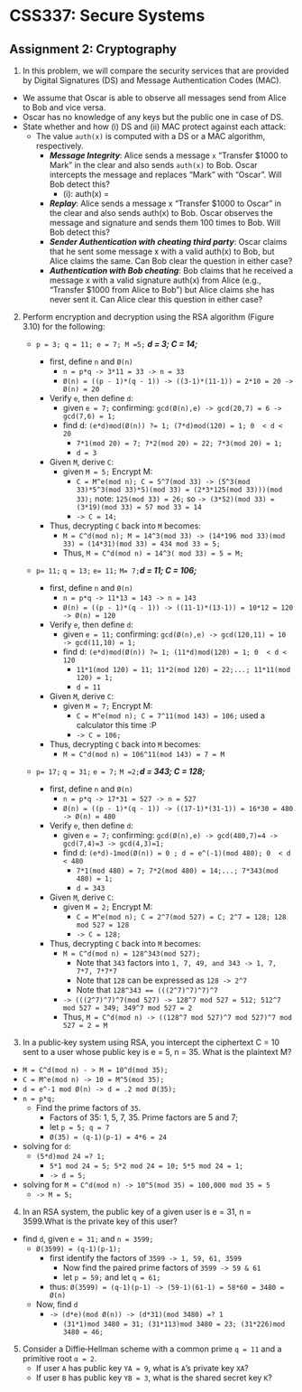 CSS337: Secure Systems
===

Assignment 2: Cryptography
---

1. In this problem, we will compare the security services that are provided by Digital Signatures (DS) and Message Authentication Codes (MAC).
  - We assume that Oscar is able to observe all messages send from Alice to Bob and vice versa. 
  - Oscar has no knowledge of any keys but the public one in case of DS. 
  - State whether and how (i) DS and (ii) MAC protect against each attack: 
      + The value `auth(x)` is computed with a DS or a MAC algorithm, respectively.
          - **_Message Integrity_**: Alice sends a message `x` “Transfer $1000 to Mark” in the clear and also sends `auth(x)` to Bob. Oscar intercepts the message and replaces “Mark” with “Oscar”. Will Bob detect this?
              + (i): auth(x) = 
          - _**Replay**_: Alice sends a message x “Transfer $1000 to Oscar” in the clear and also sends auth(x) to Bob. Oscar observes the message and signature and sends them 100 times to Bob. Will Bob detect this?
          - _**Sender Authentication with cheating third party**_: Oscar claims that he sent some message x with a valid auth(x) to Bob, but Alice claims the same. Can Bob clear the question in either case?
          - _**Authentication with Bob cheating**_: Bob claims that he received a message x with a valid signature auth(x) from Alice (e.g., “Transfer $1000 from Alice to Bob”) but Alice claims she has never sent it. Can Alice clear this question in either case?
2. Perform encryption and decryption using the RSA algorithm (Figure 3.10) for the following:
    - `p = 3; q = 11; e = 7; M =5;` _**d = 3; C = 14;**_
      + first, define `n` and `Ø(n)`
          - `n = p*q -> 3*11 = 33 -> n = 33`
          - `Ø(n) = ((p - 1)*(q - 1)) -> ((3-1)*(11-1)) = 2*10 = 20 -> Ø(n) = 20`
      + Verify `e`, then define `d`:
          - given `e = 7;` confirming: `gcd(Ø(n),e) -> gcd(20,7) = 6 -> gcd(7,6) = 1;`
          - find d: `(e*d)mod(Ø(n)) ?= 1; (7*d)mod(120) = 1; 0  < d < 20`
              * `7*1(mod 20) = 7; 7*2(mod 20) = 22; 7*3(mod 20) = 1;`
              * `d = 3`
      + Given `M`, derive `C`: 
          * given `M = 5;` Encrypt M:
              * `C = M^e(mod n); C = 5^7(mod 33) -> (5^3(mod 33)*5^3(mod 33)*5)(mod 33) = (2*3*125(mod 33)))(mod 33);` note: `125(mod 33) = 26;` so `-> (3*52)(mod 33) = (3*19)(mod 33) = 57 mod 33 = 14`
              * `-> C = 14;`
      + Thus, decrypting `C` back into `M` becomes:
        * `M = C^d(mod n); M = 14^3(mod 33) -> (14*196 mod 33)(mod 33) = (14*31)(mod 33) = 434 mod 33 = 5;`
        * Thus, `M = C^d(mod n) = 14^3( mod 33) = 5 = M;`

    - `p= 11;` `q = 13;` `e= 11;` `M= 7;`_**d = 11; C = 106;**_
      + first, define `n` and `Ø(n)`
          - `n = p*q -> 11*13 = 143 -> n = 143`
          - `Ø(n) = ((p - 1)*(q - 1)) -> ((11-1)*(13-1)) = 10*12 = 120 -> Ø(n) = 120`
      + Verify `e`, then define `d`:
          - given `e = 11;` confirming: `gcd(Ø(n),e) -> gcd(120,11) = 10 -> gcd(11,10) = 1;`
          - find d: `(e*d)mod(Ø(n)) ?= 1; (11*d)mod(120) = 1; 0  < d < 120`
              * `11*1(mod 120) = 11; 11*2(mod 120) = 22;...; 11*11(mod 120) = 1;`
              * `d = 11`
      + Given `M`, derive `C`: 
          * given `M = 7;` Encrypt M:
              * `C = M^e(mod n); C = 7^11(mod 143) = 106;` used a calculator this time :P
              * `-> C = 106;`
      + Thus, decrypting `C` back into `M` becomes:
        * `M = C^d(mod n) = 106^11(mod 143) = 7 = M`
    - `p= 17;` `q = 31;` `e = 7;` `M =2;`_**d = 343; C = 128;**_
      + first, define `n` and `Ø(n)`
          - `n = p*q -> 17*31 = 527 -> n = 527`
          - `Ø(n) = ((p - 1)*(q - 1)) -> ((17-1)*(31-1)) = 16*30 = 480 -> Ø(n) = 480`
      + Verify `e`, then define `d`:
          - given `e = 7;` confirming: `gcd(Ø(n),e) -> gcd(480,7)=4 -> gcd(7,4)=3 -> gcd(4,3)=1;`
          - find d: `(e*d)-1mod(Ø(n)) = 0 ; d = e^(-1)(mod 480); 0  < d < 480`
              * `7*1(mod 480) = 7; 7*2(mod 480) = 14;...; 7*343(mod 480) = 1;`
              * `d = 343`
      + Given `M`, derive `C`: 
          * given `M = 2;` Encrypt M:
              * `C = M^e(mod n); C = 2^7(mod 527) = C; 2^7 = 128; 128 mod 527 = 128`
              * `-> C = 128;`
      + Thus, decrypting `C` back into `M` becomes:
        * `M = C^d(mod n) = 128^343(mod 527);` 
          - Note that `343` factors into `1, 7, 49, and 343 -> 1, 7, 7*7, 7*7*7`
          - Note that `128` can be expressed as `128 -> 2^7` 
          - Note that `128^343 == (((2^7)^7)^7)^7`
        * `-> (((2^7)^7)^7(mod 527) -> 128^7 mod 527 = 512; 512^7 mod 527 = 349; 349^7 mod 527 = 2`
        * Thus, `M = C^d(mod n) -> ((128^7 mod 527)^7 mod 527)^7 mod 527 = 2 = M`
        
3. In a public‐key system using RSA, you intercept the ciphertext C = 10 sent to a user whose public key is e = 5, n = 35. What is the plaintext M?
  - `M = C^d(mod n) - > M = 10^d(mod 35); `
  - `C = M^e(mod n) -> 10 = M^5(mod 35);` 
  - `d = e^-1 mod Ø(n) -> d = .2 mod Ø(35);`
  - `n = p*q;`
    + Find the prime factors of `35`.
      * Factors of 35: 1, 5, 7, 35. Prime factors are 5 and 7;
      * let `p = 5; q = 7`
      * `Ø(35) = (q-1)(p-1) = 4*6 = 24`
  - solving for `d`:
    + `(5*d)mod 24 =? 1; `
      * `5*1 mod 24 = 5; 5*2 mod 24 = 10; 5*5 mod 24 = 1;`
      * `-> d = 5;`
  - solving for `M = C^d(mod n) -> 10^5(mod 35) = 100,000 mod 35 = 5`
    + `-> M = 5;`
4. In an RSA system, the public key of a given user is e = 31, n = 3599.What is the private key of this user?
  - find `d`, given `e = 31;` and `n = 3599;`
    + `Ø(3599) = (q-1)(p-1);`
      * first identify the factors of `3599 -> 1, 59, 61, 3599`
        - Now find the paired prime factors of `3599 -> 59 & 61`
        - let `p = 59;` and let `q = 61;`
      * thus: `Ø(3599) = (q-1)(p-1) -> (59-1)(61-1) = 58*60 = 3480 = Ø(n)`
    + Now, find `d`
      * `-> (d*e)(mod Ø(n)) -> (d*31)(mod 3480) =? 1`
        - `(31*1)mod 3480 = 31; (31*113)mod 3480 = 23; (31*226)mod 3480 = 46; `
5. Consider a Diffie‐Hellman scheme with a common prime `q = 11` and a primitive root `α = 2`.
    - If user `A` has public key `YA = 9`, what is `A`’s private key `XA`?
    - If user `B` has public key `YB = 3`, what is the shared secret key `K`?


